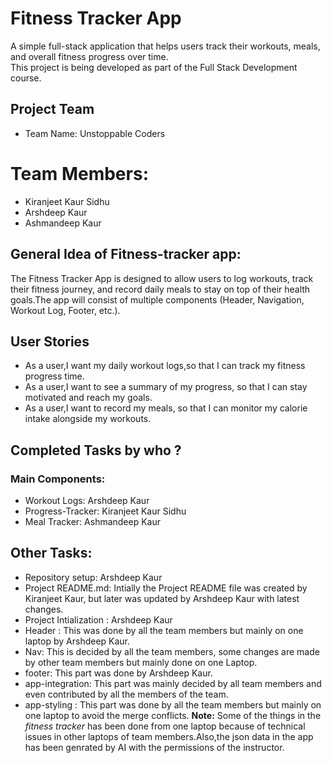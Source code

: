 # Fitness Tracker App
 
A simple full-stack application that helps users track their workouts, meals, and overall fitness progress over time.  
This project is being developed as part of the Full Stack Development course.
 
 
## Project Team

- Team Name: Unstoppable Coders

# Team Members:

- Kiranjeet Kaur Sidhu
- Arshdeep Kaur
- Ashmandeep Kaur
 
 
## General Idea of Fitness-tracker app:

The Fitness Tracker App is designed to allow users to log workouts, track their fitness journey, and record daily meals to stay on top of their health goals.The app will consist of multiple components (Header, Navigation, Workout Log, Footer, etc.).
 
## User Stories
- As a user,I want my daily workout logs,so that I can track my fitness progress time.
- As a user,I want to see a summary of my progress, so that I can stay motivated and reach my goals.
- As a user,I want to record my meals, so that I can monitor my calorie intake alongside my workouts.

## Completed Tasks by who ?
 
### Main Components:
- Workout Logs: Arshdeep Kaur 
- Progress-Tracker: Kiranjeet Kaur Sidhu 
- Meal Tracker: Ashmandeep Kaur

## Other Tasks:
- Repository setup: Arshdeep Kaur
- Project README.md: Intially the Project README file was created by Kiranjeet Kaur, but later was updated by Arshdeep Kaur with latest changes.
- Project Intialization : Arshdeep Kaur
- Header : This was done by all the team members but mainly on one laptop by Arshdeep Kaur. 
- Nav: This is decided by all the team members, some changes are made by other team members but mainly done on one Laptop.
- footer: This part was done by Arshdeep Kaur.
- app-integration: This part was mainly decided by all team members and even contributed by all the members of the team.
- app-styling : This part was done by all the team members but mainly on one laptop to avoid the merge conflicts.
**Note:** Some of the things in the *fitness tracker* has been done from one laptop because of technical issues in other laptops of team members.Also,the json data in the app has been genrated by AI with the permissions of the instructor.


